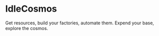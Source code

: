# IdleCosmos
Get resources, build your factories, automate them. Expend your base, explore the cosmos. 
